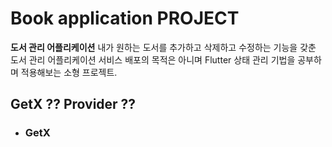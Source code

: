 # Book application PROJECT
**도서 관리 어플리케이션**
내가 원하는 도서를 추가하고 삭제하고 수정하는 기능을 갖춘 도서 관리 어플리케이션
서비스 배포의 목적은 아니며 Flutter 상태 관리 기법을 공부하며 적용해보는 소형 프로젝트.

## GetX ?? Provider ?? 
- ### GetX
